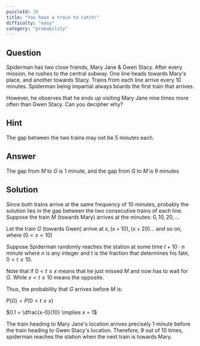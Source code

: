 ```yaml
---
puzzleId: 20
title: "You have a train to catch!"
difficulty: "easy"
category: "probability"
---
```


## Question
Spiderman has two close friends, Mary Jane & Gwen Stacy. After every mission, he rushes to the central subway. One line heads towards Mary's place, and another towards Stacy. Trains from each line arrive every 10 minutes. Spiderman being impartial always boards the first train that arrives.

However, he observes that he ends up visiting Mary Jane nine times more often than Gwen Stacy. Can you decipher why?


## Hint
The gap between the two trains may not be 5 minutes each.

## Answer
The gap from $M$ to $G$ is 1 minute, and the gap from $G$ to $M$ is 9 minutes

## Solution
Since both trains arrive at the same frequency of 10 minutes, probably the solution lies in the gap between the two consecutive trains of each line.
Suppose the train $M$ (towards Mary) arrives at the minutes: $0, 10, 20,...$

Let the train $G$ (towards Gwen) arrive at $x, (x+ 10 ), (x+20)...$ and so on, where $(0 < x < 10)$

Suppose Spiderman randomly reaches the station at some time $t + 10\cdot n$ minute where $n$ is any integer and $t$ is the fraction that determines his fate, $0 < t \le 10$.

Note that if $0 < t \le x$ means that he just missed $M$ and now has to wait for $G$. While $x <t \le 10$ means the opposite.

Thus, the probability that $G$ arrives before $M$ is:

$P(G) = P(0 < t \le x)$

$0.1 = \dfrac{x-0}{10} \implies x = 1$

The train heading to Mary Jane's location arrives precisely 1 minute before the train heading to Gwen Stacy's location. Therefore, 9 out of 10 times, spiderman reaches the station when the next train is towards Mary.


